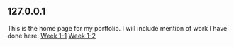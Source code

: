 ## 127.0.0.1

This is the home page for my portfolio. I will include mention of work I have done here.
[Week 1-1](/Week-1)
[Week 1-2](./Week-1)
